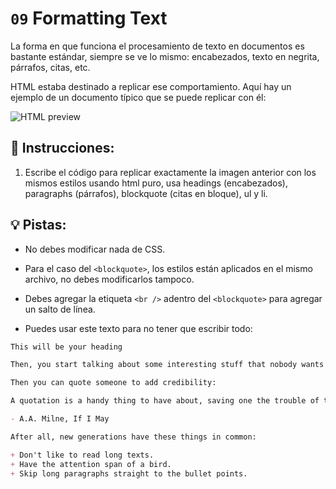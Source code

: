 # `09` Formatting Text

La forma en que funciona el procesamiento de texto en documentos es bastante estándar, siempre se ve lo mismo: encabezados, texto en negrita, párrafos, citas, etc.

HTML estaba destinado a replicar ese comportamiento. Aquí hay un ejemplo de un documento típico que se puede replicar con él:

![HTML preview](../../.learn/assets/09-formating-text.png?raw=true)

## 📝 Instrucciones:

1. Escribe el código para replicar exactamente la imagen anterior con los mismos estilos usando html puro, usa headings (encabezados), paragraphs (párrafos), blockquote (citas en bloque), ul y li.

## 💡 Pistas:

+ No debes modificar nada de CSS.

+ Para el caso del `<blockquote>`, los estilos están aplicados en el mismo archivo, no debes modificarlos tampoco.

+ Debes agregar la etiqueta `<br />` adentro del `<blockquote>` para agregar un salto de línea.

+ Puedes usar este texto para no tener que escribir todo:

```md
This will be your heading

Then, you start talking about some interesting stuff that nobody wants to read

Then you can quote someone to add credibility:

A quotation is a handy thing to have about, saving one the trouble of thinking

- A.A. Milne, If I May

After all, new generations have these things in common:

+ Don't like to read long texts.
+ Have the attention span of a bird.
+ Skip long paragraphs straight to the bullet points.
```
